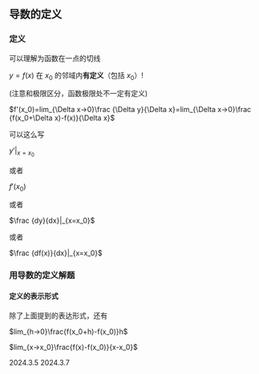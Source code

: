 ## 导数的定义

### 定义

可以理解为函数在一点的切线

$y=f(x)$ 在 $x_0$ 的邻域内**有定义**（包括 $x_0$）!

(注意和极限区分，函数极限处不一定有定义)

$f'(x_0)=lim_{\Delta x→0}\frac {\Delta y}{\Delta x}=lim_{\Delta x→0}\frac {f(x_0+\Delta x)-f(x)}{\Delta x}$

可以这么写

$y'|_{x=x_0}$

或者

$f'(x_0)$

或者

$\frac {dy}{dx}|_{x=x_0}$

或者

$\frac {df(x)}{dx}|_{x=x_0}$

### 用导数的定义解题

#### 定义的表示形式

除了上面提到的表达形式，还有

$lim_{h→0}\frac{f(x_0+h)-f(x_0)}h$

$lim_{x→x_0}\frac{f(x)-f(x_0)}{x-x_0}$

2024.3.5
2024.3.7